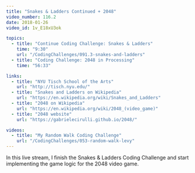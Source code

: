 ```yaml
---
title: "Snakes & Ladders Continued + 2048"
video_number: 116.2
date: 2018-01-26
video_id: 1v_E18xU3ok

topics:
  - title: "Continue Coding Challenge: Snakes & Ladders"
    time: "9:30"
    url: "/CodingChallenges/091.3-snakes-and-ladders"
  - title: "Coding Challenge: 2048 in Processing"
    time: "56:33"

links:
  - title: "NYU Tisch School of the Arts"
    url: "http://tisch.nyu.edu/"
  - title: "Snakes and Ladders on Wikipedia"
    url: "https://en.wikipedia.org/wiki/Snakes_and_Ladders"
  - title: "2048 on Wikipedia"
    url: "https://en.wikipedia.org/wiki/2048_(video_game)"
  - title: "2048 website"
    url: "https://gabrielecirulli.github.io/2048/"

videos:
  - title: "My Random Walk Coding Challenge"
    url: "/CodingChallenges/053-random-walk-levy"
---
```


In this live stream, I finish the Snakes & Ladders Coding Challenge and start implementing the game logic for the 2048 video game.
